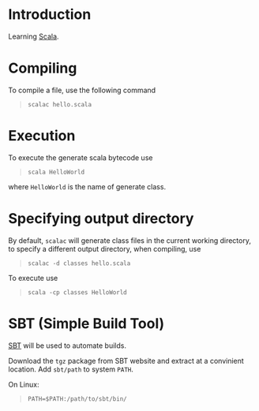 # Introduction

Learning [Scala](https://www.scala-lang.org/download/).

# Compiling

To compile a file, use  the following command

>`scalac hello.scala`

# Execution

To execute the generate scala bytecode use

>`scala HelloWorld`

where `HelloWorld` is the name of generate class.

# Specifying output directory

By default, `scalac` will generate class files in the current working directory, to specify a different output directory, when compiling, use

> `scalac -d classes hello.scala`

To execute use

> `scala -cp classes HelloWorld`

# SBT (Simple Build Tool)

[SBT](https://www.scala-sbt.org/) will be used to automate builds.

Download the `tgz` package from SBT website and extract at a convinient location.
Add `sbt/path` to system `PATH`.

On Linux:

> `PATH=$PATH:/path/to/sbt/bin/`




